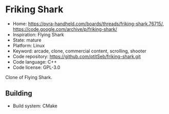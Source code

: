 # Friking Shark

- Home: https://pyra-handheld.com/boards/threads/friking-shark.76715/, https://code.google.com/archive/p/friking-shark/
- Inspiration: Flying Shark
- State: mature
- Platform: Linux
- Keyword: arcade, clone, commercial content, scrolling, shooter
- Code repository: https://github.com/ptitSeb/friking-shark.git
- Code language: C++
- Code license: GPL-3.0

Clone of Flying Shark.

## Building

- Build system: CMake
